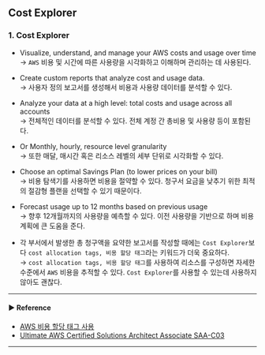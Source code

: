 ## Cost Explorer
### 1. Cost Explorer
- Visualize, understand, and manage your AWS costs and usage over time  
→ `AWS` 비용 및 시간에 따른 사용량을 시각화하고 이해하며 관리하는 데 사용된다.

- Create custom reports that analyze cost and usage data.  
→ 사용자 정의 보고서를 생성해서 비용과 사용량 데이터를 분석할 수 있다.

- Analyze your data at a high level: total costs and usage across all accounts  
→ 전체적인 데이터를 분석할 수 있다. 전체 계정 간 총비용 및 사용량 등이 포함된다.

- Or Monthly, hourly, resource level granularity  
→ 또한 매달, 매시간 혹은 리소스 레벨의 세부 단위로 시각화할 수 있다.

- Choose an optimal Savings Plan (to lower prices on your bill)  
→ 비용 탐색기를 사용하면 비용을 절약할 수 있다. 청구서 요금을 낮추기 위한 최적의 절감형 플랜을 선택할 수 있기 때문이다.

- Forecast usage up to 12 months based on previous usage  
→ 향후 12개월까지의 사용량을 예측할 수 있다. 이전 사용량을 기반으로 하며 비용 계획에 큰 도움을 준다.

- 각 부서에서 발생한 총 청구액을 요약한 보고서를 작성할 때에는 `Cost Explorer`보다 `cost allocation tags, 비용 할당 태그`라는 키워드가 더욱 중요하다.  
→ `cost allocation tags, 비용 할당 태그`를 사용하여 리소스를 구성하면 자세한 수준에서 `AWS` 비용을 추적할 수 있다. `Cost Explorer`를 사용할 수 있는데 사용하지 않아도 괜찮다.

---
#### ▶ Reference
- [AWS 비용 할당 태그 사용](https://docs.aws.amazon.com/ko_kr/awsaccountbilling/latest/aboutv2/cost-alloc-tags.html)
- [Ultimate AWS Certified Solutions Architect Associate SAA-C03](https://www.udemy.com/course/aws-certified-solutions-architect-associate-saa-c03/)
---